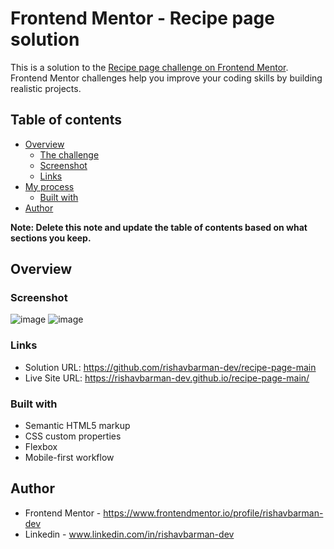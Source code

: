 # Frontend Mentor - Recipe page solution

This is a solution to the [Recipe page challenge on Frontend Mentor](https://www.frontendmentor.io/challenges/recipe-page-KiTsR8QQKm). Frontend Mentor challenges help you improve your coding skills by building realistic projects.

## Table of contents

- [Overview](#overview)
  - [The challenge](#the-challenge)
  - [Screenshot](#screenshot)
  - [Links](#links)
- [My process](#my-process)
  - [Built with](#built-with)
- [Author](#author)

**Note: Delete this note and update the table of contents based on what sections you keep.**

## Overview

### Screenshot
![image](https://github.com/user-attachments/assets/e54c3185-5166-46ea-a2de-6b1c7cfb2f05)
![image](https://github.com/user-attachments/assets/2fb37d98-d11d-40e5-a7a8-ca12ff9453c4)



### Links

- Solution URL: https://github.com/rishavbarman-dev/recipe-page-main
- Live Site URL: https://rishavbarman-dev.github.io/recipe-page-main/

### Built with

- Semantic HTML5 markup
- CSS custom properties
- Flexbox
- Mobile-first workflow

## Author

- Frontend Mentor - https://www.frontendmentor.io/profile/rishavbarman-dev
- Linkedin - www.linkedin.com/in/rishavbarman-dev
